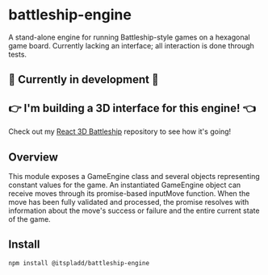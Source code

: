 # battleship-engine
A stand-alone engine for running Battleship-style games on a hexagonal game board. Currently lacking an interface; all interaction is done through tests.

## 🚧 Currently in development 🚧

## 👉 I'm building a 3D interface for this engine! 👈

Check out my [React 3D Battleship](https://github.com/itspladd/react-3d-battleship) repository to see how it's going!

## Overview

This module exposes a GameEngine class and several objects representing constant values for the game. An instantiated GameEngine object can receive moves through its promise-based inputMove function. When the move has been fully validated and processed, the promise resolves with information about the move's success or failure and the entire current state of the game.

## Install

`npm install @itspladd/battleship-engine`
